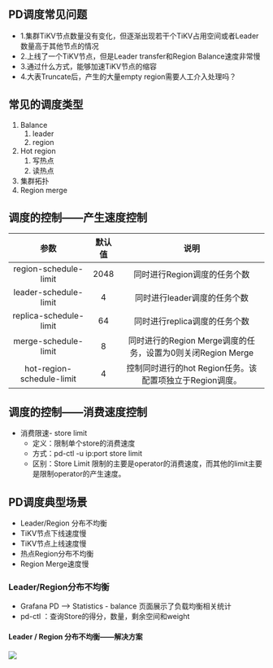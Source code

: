 ## PD调度常见问题
- 1.集群TiKV节点数量没有变化，但逐渐出现若干个TiKV占用空间或者Leader数量高于其他节点的情况
- 2.上线了一个TiKV节点，但是Leader transfer和Region Balance速度非常慢
- 3.通过什么方式，能够加速TiKV节点的缩容
- 4.大表Truncate后，产生的大量empty region需要人工介入处理吗？

## 常见的调度类型
1. Balance
	1. leader
	2. region
2. Hot region
	1. 写热点
	2. 读热点
3. 集群拓扑
4. Region merge

## 调度的控制——产生速度控制
|参数|默认值|说明|
|:-:|:-:|:-:|
|region-schedule-limit|2048|同时进行Region调度的任务个数|
|leader-schedule-limit|4|同时进行leader调度的任务个数|
|replica-schedule-limit|64|同时进行replica调度的任务个数|
|merge-schedule-limit|8|同时进行的Region Merge调度的任务，设置为0则关闭Region Merge|
|hot-region-schedule-limit|4|控制同时进行的hot Region任务。该配置项独立于Region调度。|

## 调度的控制——消费速度控制
- 消费限速- store limit
	- 定义：限制单个store的消费速度
	- 方式：pd-ctl -u ip:port store limit <id> <value>
	- 区别：Store Limit 限制的主要是operator的消费速度，而其他的limit主要是限制operator的产生速度。

## PD调度典型场景
- Leader/Region 分布不均衡
- TiKV节点下线速度慢
- TiKV节点上线速度慢
- 热点Region分布不均衡
- Region Merge速度慢

### Leader/Region分布不均衡
- Grafana PD --> Statistics - balance 页面展示了负载均衡相关统计
- pd-ctl ：查询Store的得分，数量，剩余空间和weight

#### Leader / Region 分布不均衡——解决方案
![](https://s3.bmp.ovh/imgs/2022/01/b5a54c2cb7b52925.jpg)
